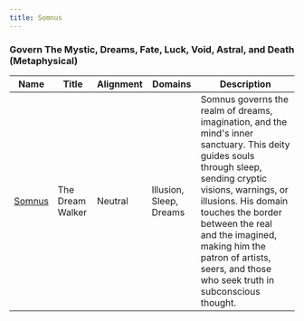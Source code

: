 ```yaml
---
title: Somnus
---
```


### Govern The Mystic, Dreams, Fate, Luck, Void, Astral, and Death (Metaphysical)

| Name | Title | Alignment | Domains | Description |
| --- | --- | --- | --- | --- |
| [Somnus](/assets/pantheons/purple_pantheon/Somnus.jpg) | The Dream Walker | Neutral | Illusion, Sleep, Dreams | Somnus governs the realm of dreams, imagination, and the mind's inner sanctuary. This deity guides souls through sleep, sending cryptic visions, warnings, or illusions. His domain touches the border between the real and the imagined, making him the patron of artists, seers, and those who seek truth in subconscious thought. |
